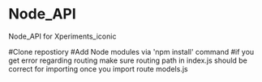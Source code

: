 # Node_API
Node_API for Xperiments_iconic

#Clone repostiory
#Add Node modules via 'npm install' command
#if you get error regarding routing make sure routing path in index.js should be correct for importing once you import route models.js

